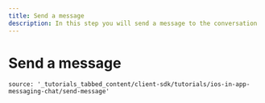 ```yaml
---
title: Send a message
description: In this step you will send a message to the conversation
---
```


# Send a message

```tabbed_content
source: '_tutorials_tabbed_content/client-sdk/tutorials/ios-in-app-messaging-chat/send-message'
```
